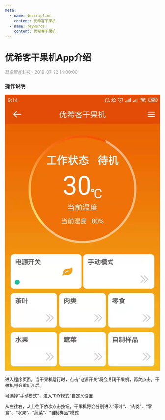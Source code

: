```yaml
---
meta:
  - name: description
    content: 优希客干果机
  - name: keywords
    content: 优希客干果机
---
```


# 优希客干果机App介绍
<p style="color: #999">凝卓智能科技 · 2019-07-22 14:00:00<p>

### 操作说明

![airfryer.png](./driedfruit/driedfruit_app.jpg)

进入程序页面，当干果机运行时，点击“电源开关”将会关闭干果机，再次点击，干果机将会重新开启。

可选择“手动模式”，进入“DIY模式”自定义设置

从左往右，从上往下依次点击按钮，干果机将会分别进入“茶叶”、“肉类”、“零食”、“水果”、“蔬菜”、“自制样品”模式
